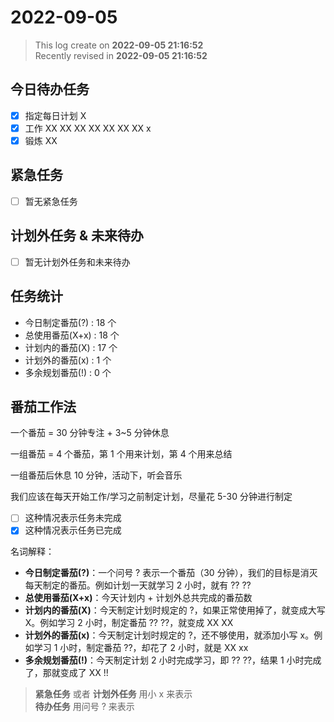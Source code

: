 2022-09-05
===

> This log create on **2022-09-05 21:16:52**  
> Recently revised in **2022-09-05 21:16:52**

## 今日待办任务

* [x] 指定每日计划 X
* [x] 工作 XX XX XX XX XX XX XX x
* [x] 锻炼 XX

## 紧急任务

* [ ] 暂无紧急任务

## 计划外任务 & 未来待办

* [ ] 暂无计划外任务和未来待办

## 任务统计

* 今日制定番茄(?) : 18 个
* 总使用番茄(X+x) : 18 个
* 计划内的番茄(X) : 17 个
* 计划外的番茄(x) : 1 个
* 多余规划番茄(!) : 0 个

## 番茄工作法

一个番茄 = 30 分钟专注 + 3~5 分钟休息

一组番茄 = 4 个番茄，第 1 个用来计划，第 4 个用来总结

一组番茄后休息 10 分钟，活动下，听会音乐

我们应该在每天开始工作/学习之前制定计划，尽量花 5-30 分钟进行制定

* [ ] 这种情况表示任务未完成
* [x] 这种情况表示任务已完成

名词解释：

* **今日制定番茄(?)**：一个问号 ? 表示一个番茄（30 分钟），我们的目标是消灭每天制定的番茄。例如计划一天就学习 2 小时，就有 ?? ??
* **总使用番茄(X+x)**：今天计划内 + 计划外总共完成的番茄数
* **计划内的番茄(X)**：今天制定计划时规定的 ?，如果正常使用掉了，就变成大写 X。例如学习 2 小时，制定番茄 ?? ??，就变成 XX XX
* **计划外的番茄(x)**：今天制定计划时规定的 ?，还不够使用，就添加小写 x。例如学习 1 小时，制定番茄 ??，却花了 2 小时，就是 XX xx
* **多余规划番茄(!)**：今天制定计划 2 小时完成学习，即 ?? ??，结果 1 小时完成了，那就变成了 XX !!

> **紧急任务** 或者 **计划外任务** 用小 x 来表示  
> **待办任务** 用问号 ? 来表示
